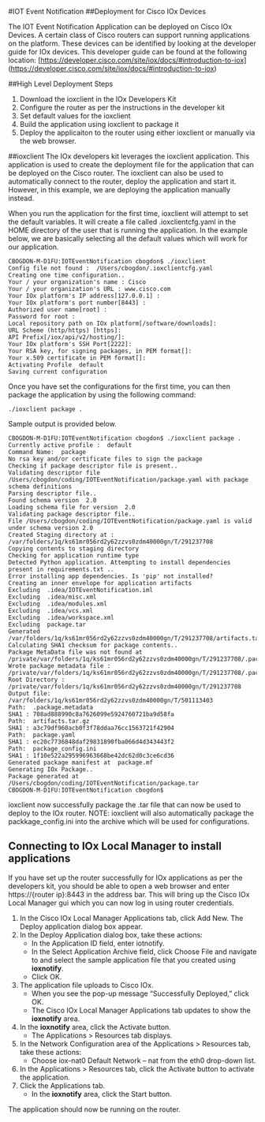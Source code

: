 #IOT Event Notification 
##Deployment for Cisco IOx Devices

The IOT Event Notification Application can be deployed on Cisco IOx Devices.  A certain class of Cisco routers can support running applications on the platform.   These devices can be identified by looking at the developer guide for IOx devices.   This developer guide can be found at the following location:  [https://developer.cisco.com/site/iox/docs/#introduction-to-iox] (https://developer.cisco.com/site/iox/docs/#introduction-to-iox)

##High Level Deployment Steps

1. Download the ioxclient in the IOx Developers Kit
2. Configure the router as per the instructions in the developer kit
3. Set default values for the ioxclient
4. Build the application using ioxclient to package it
5. Deploy the applicaiton to the router using either ioxclient or manually via the web browser.

##ioxclient
The IOx developers kit leverages the ioxclient application.    This application is used to create the deployment file for the application that can be deployed on the Cisco router.   The ioxclient can also be used to automatically connect to the router, deploy the application and start it.   However, in this example, we are deploying the application manually instead.

When you run the application for the first time, ioxclient will attempt to set the default variables.   It will create a file called .ioxclientcfg.yaml in the HOME directory of the user that is running the application.   In the example below, we are basically selecting all the default values which will work for our application.

```
CBOGDON-M-D1FU:IOTEventNotification cbogdon$ ./ioxclient
Config file not found :  /Users/cbogdon/.ioxclientcfg.yaml
Creating one time configuration..
Your / your organization's name : Cisco
Your / your organization's URL : www.cisco.com
Your IOx platform's IP address[127.0.0.1] : 
Your IOx platform's port number[8443] : 
Authorized user name[root] : 
Password for root : 
Local repository path on IOx platform[/software/downloads]: 
URL Scheme (http/https) [https]: 
API Prefix[/iox/api/v2/hosting/]: 
Your IOx platform's SSH Port[2222]: 
Your RSA key, for signing packages, in PEM format[]: 
Your x.509 certificate in PEM format[]: 
Activating Profile  default
Saving current configuration
```

Once you have set the configurations for the first time, you can then package the application by using the following command:

```
./ioxclient package .
```

Sample output is provided below.

```
CBOGDON-M-D1FU:IOTEventNotification cbogdon$ ./ioxclient package .
Currently active profile :  default
Command Name:  package
No rsa key and/or certificate files to sign the package
Checking if package descriptor file is present..
Validating descriptor file /Users/cbogdon/coding/IOTEventNotification/package.yaml with package schema definitions
Parsing descriptor file..
Found schema version  2.0
Loading schema file for version  2.0
Validating package descriptor file..
File /Users/cbogdon/coding/IOTEventNotification/package.yaml is valid under schema version 2.0
Created Staging directory at :  /var/folders/1q/ks61mr056rd2y62zzvs0zdm40000gn/T/291237708
Copying contents to staging directory
Checking for application runtime type
Detected Python application. Attempting to install dependencies present in requirements.txt ..
Error installing app dependencies. Is 'pip' not installed? 
Creating an inner envelope for application artifacts
Excluding  .idea/IOTEventNotification.iml
Excluding  .idea/misc.xml
Excluding  .idea/modules.xml
Excluding  .idea/vcs.xml
Excluding  .idea/workspace.xml
Excluding  package.tar
Generated  /var/folders/1q/ks61mr056rd2y62zzvs0zdm40000gn/T/291237708/artifacts.tar.gz
Calculating SHA1 checksum for package contents..
Package MetaData file was not found at  /private/var/folders/1q/ks61mr056rd2y62zzvs0zdm40000gn/T/291237708/.package.metadata
Wrote package metadata file :  /private/var/folders/1q/ks61mr056rd2y62zzvs0zdm40000gn/T/291237708/.package.metadata
Root Directory :  /private/var/folders/1q/ks61mr056rd2y62zzvs0zdm40000gn/T/291237708
Output file:  /var/folders/1q/ks61mr056rd2y62zzvs0zdm40000gn/T/501113403
Path:  .package.metadata
SHA1 : 708ad888990c8a7626099e5924760721ba9d58fa
Path:  artifacts.tar.gz
SHA1 : a3c79df960acb0f3f78ddaa76cc1563721f42904
Path:  package.yaml
SHA1 : ec20c7736848daf29831890fba066d4d343443f2
Path:  package_config.ini
SHA1 : 1f10e522a295996963668be42dc62d0c3ce6cd36
Generated package manifest at  package.mf
Generating IOx Package..
Package generated at /Users/cbogdon/coding/IOTEventNotification/package.tar
CBOGDON-M-D1FU:IOTEventNotification cbogdon$ 
```
ioxclient now successfully package the .tar file that can now be used to deploy to the IOx router.  NOTE: ioxclient will also automatically package the packkage_config.ini into the archive which will be used for configurations.

## Connecting to IOx Local Manager to install applications

If you have set up the router successfully for IOx applications as per the developers kit, you should be able to open a web browser and enter https://{router ip}:8443 in the address bar.   This will bring up the Cisco IOx Local Manager gui which you can now log in using router credentials.


1. In the Cisco IOx Local Manager Applications tab, click Add New. The Deploy application dialog box appear.
2. In the Deploy Application dialog box, take these actions:
    * In the Application ID field, enter iotnotify.
    * In the Select Application Archive field, click Choose File and navigate to and select the sample application file that you created using **ioxnotify**.
    * Click OK.
3. The application file uploads to Cisco IOx.
    * When you see the pop-up message “Successfully Deployed,” click OK.
    * The Cisco IOx Local Manager Applications tab updates to show the **ioxnotify** area.
4. In the **ioxnotify** area, click the Activate button.
    * The Applications > Resources tab displays.
5. In the Network Configuration area of the Applications > Resources tab, take these actions:
    * Choose iox-nat0 Default Network – nat from the eth0 drop-down list.
6. In the Applications > Resources tab, click the Activate button to activate the application.
7. Click the Applications tab.
    * In the **ioxnotify** area, click the Start button.

The application should now be running on the router.